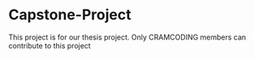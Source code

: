 # Capstone-Project

This project is for our thesis project. Only CRAMCODING members can contribute to this project
